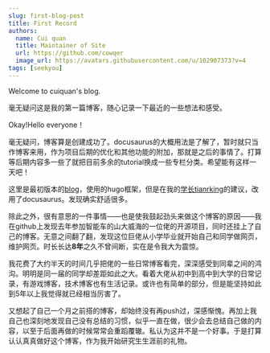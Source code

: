 ```yaml
---
slug: first-blog-post
title: First Record
authors:
  name: Cui quan
  title: Maintainer of Site
  url: https://github.com/cowqer
  image_url: https://avatars.githubusercontent.com/u/102907373?v=4
tags: [seekyou]
---
```


Welcome to cuiquan's blog.

毫无疑问这是我的第一篇博客，随心记录一下最近的一些想法和感受。

<!-- truncate -->

Okay!Hello everyone！

毫无疑问，博客算是创建成功了。docusaurus的大概用法是了解了，暂时就只当作博客来用，作为项目后期的优化和其他功能的附加，那就是之后的事情了。打算等后期内容多一些了就把目前多余的tutorial换成一些专栏分类。希望能有这样一天吧！

这里是最初版本的[blog](https://www.seekyou.top/)，使用的hugo框架，但是在我的[学长tianrking](https://github.com/tianrking)的建议，改用了docusaurus。发现确实舒适很多。

除此之外，很有意思的一件事情——也是使我鼓起劲头来做这个博客的原因——我在github上发现去年参加智能车的山大威海的一位佬的开源项目，同时还挂上了自己的博客。无意之间翻了翻，发现这位巨佬从小学毕业就开始自己和同学做网页，维护网页。时长长达**8年**之久不曾间断，实在是令我大为震惊。

我花费了大约半天的时间几乎把佬的一些日常博客看完，深深感受到同辈之间的鸿沟。明明是同一届的同学却差距如此之大。看着大佬从初中到高中到大学的日常记录，有游戏博客，技术博客也有生活记录。或许也有简单的部分，但是能坚持如此到5年以上我觉得就已经相当厉害了。

又想起了自己一个月之前搭的博客，却始终没有再push过，深感惭愧。再加上我自己也深刻地发现自己没有总结的习惯，似乎一直在做，很少会去总结自己做的内容，以至于后面再做的时候常常会重蹈覆辙。私认为这并不是一个好事。于是打算认认真真做好这个博客，作为我开始研究生生涯前的礼物。
